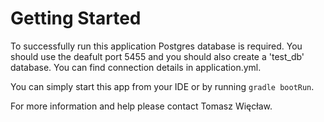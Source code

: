 # Getting Started

To successfully run this application Postgres database is required.
You should use the deafult port 5455 and you should also create a 'test_db' database.
You can find connection details in application.yml.

You can simply start this app from your IDE or by running `gradle bootRun`.

For more information and help please contact Tomasz Więcław.

